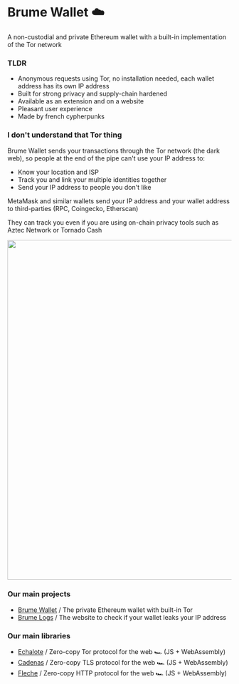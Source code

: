 # Brume Wallet ☁️

A non-custodial and private Ethereum wallet with a built-in implementation of the Tor network

### TLDR
- Anonymous requests using Tor, no installation needed, each wallet address has its own IP address
- Built for strong privacy and supply-chain hardened
- Available as an extension and on a website
- Pleasant user experience
- Made by french cypherpunks

### I don't understand that Tor thing

Brume Wallet sends your transactions through the Tor network (the dark web), so people at the end of the pipe can't use your IP address to: 
- Know your location and ISP
- Track you and link your multiple identities together
- Send your IP address to people you don't like

MetaMask and similar wallets send your IP address and your wallet address to third-parties (RPC, Coingecko, Etherscan)

They can track you even if you are using on-chain privacy tools such as Aztec Network or Tornado Cash

<img width="762" src="https://user-images.githubusercontent.com/111573119/201625137-293eec93-a6c9-43fd-8eda-56dea0c8e00e.png">

### Our main projects
- [Brume Wallet](https://github.com/brume-wallet/wallet) / The private Ethereum wallet with built-in Tor
- [Brume Logs](https://github.com/brume-wallet/logs) / The website to check if your wallet leaks your IP address

### Our main libraries
- [Echalote](https://github.com/hazae41/echalote) / Zero-copy Tor protocol for the web 🏎️ (JS + WebAssembly)
- [Cadenas](https://github.com/hazae41/cadenas) / Zero-copy TLS protocol for the web 🏎️ (JS + WebAssembly)
- [Fleche](https://github.com/hazae41/fleche) / Zero-copy HTTP protocol for the web 🏎️ (JS + WebAssembly)
